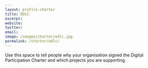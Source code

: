```yaml
---
layout: profile-charter
title: EDLC
excerpt: 
website: 
twitter: 
email: 
image: /images/charter/edlc.jpg
permalink: /charter/edlc/
---
```


Use this space to tell people why your organisation signed the Digital Participation Charter and which projects you are supporting.